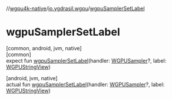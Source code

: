 //[wgpu4k-native](../../index.md)/[io.ygdrasil.wgpu](index.md)/[wgpuSamplerSetLabel](wgpu-sampler-set-label.md)

# wgpuSamplerSetLabel

[common, android, jvm, native]\
[common]\
expect fun [wgpuSamplerSetLabel](wgpu-sampler-set-label.md)(handler: [WGPUSampler](-w-g-p-u-sampler/index.md)?, label: [WGPUStringView](-w-g-p-u-string-view/index.md))

[android, jvm, native]\
actual fun [wgpuSamplerSetLabel](wgpu-sampler-set-label.md)(handler: [WGPUSampler](-w-g-p-u-sampler/index.md)?, label: [WGPUStringView](-w-g-p-u-string-view/index.md))
